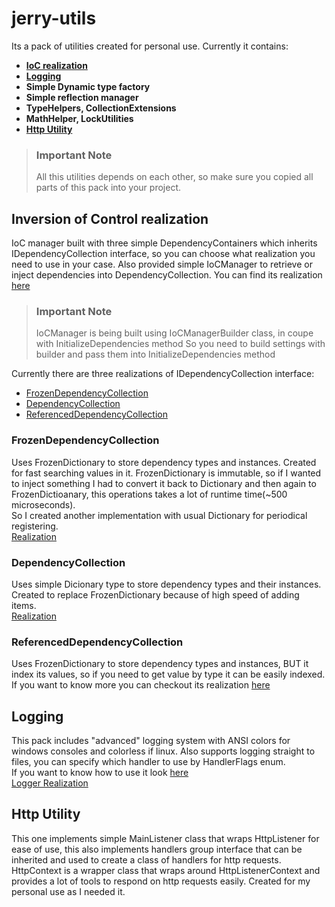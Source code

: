 # jerry-utils
Its a pack of utilities created for personal use.
Currently it contains:
- **[IoC realization](#inversion-of-control-realization)**
- **[Logging](#logging)**
- **Simple Dynamic type factory**
- **Simple reflection manager**
- **TypeHelpers, CollectionExtensions**
- **MathHelper, LockUtilities**
- **[Http Utility](#http-utility)**
> ### Important Note<br/>
> All this utilities depends on each other, so make sure you copied all parts of this pack into your project.

## Inversion of Control realization
IoC manager built with three simple DependencyContainers which inherits IDependencyCollection interface, so you can
choose what realization you need to use in your case. Also provided simple IoCManager to retrieve or inject dependencies into DependencyCollection.
You can find its realization [here](https://github.com/JerryImMouse/jerry-utils/blob/master/Project.Utilities/IoC/General/IoCManager.cs)
> ### Important Note<br>
> IoCManager is being built using IoCManagerBuilder class, in coupe with InitializeDependencies method
> So you need to build settings with builder and pass them into InitializeDependencies method


Currently there are three realizations of IDependencyCollection interface:
- [FrozenDependencyCollection](#frozendependencycollection)
- [DependencyCollection](#dependencycollection)
- [ReferencedDependencyCollection](#referenceddependencycollection)

### FrozenDependencyCollection
Uses FrozenDictionary to store dependency types and instances.
Created for fast searching values in it.
FrozenDictionary is immutable, so if I wanted to inject something I had to convert it back to Dictionary and then again to FrozenDictioanary, this operations takes a lot of runtime time(~500 microseconds).<br/>
So I created another implementation with usual Dictionary for periodical registering.<br>
[Realization](https://github.com/JerryImMouse/jerry-utils/blob/master/Project.Utilities/IoC/Frozen/FrozenDependencyCollection.cs)

### DependencyCollection
Uses simple Dicionary type to store dependency types and their instances.<br/>
Created to replace FrozenDictionary because of high speed of adding items.<br>
[Realization](https://github.com/JerryImMouse/jerry-utils/blob/master/Project.Utilities/IoC/Default/DependencyCollection.cs)

### ReferencedDependencyCollection
Uses FrozenDictionary to store dependency types and instances, BUT it index its values, so if you need to get value by type it can be easily indexed.
If you want to know more you can checkout its realization [here](https://github.com/JerryImMouse/jerry-utils/blob/master/Project.Utilities/IoC/Referenced/DepIdx.cs)

## Logging
This pack includes "advanced" logging system with ANSI colors for windows consoles and colorless if linux. Also supports logging straight to files, you can specify which handler to use by HandlerFlags enum.<br> If you want to know how to use it look [here](https://github.com/JerryImMouse/jerry-utils/blob/master/Project.Utilities/Examples/LoggingExample/ExampleProgram.cs)<br>
[Logger Realization](https://github.com/JerryImMouse/jerry-utils/blob/master/Project.Utilities/Logging/Logger.cs)

## Http Utility
This one implements simple MainListener class that wraps HttpListener for ease of use, this also implements handlers group interface that can be inherited and used to create a class of handlers for http requests. HttpContext is a wrapper class that wraps around HttpListenerContext and provides a lot of tools to respond on http requests easily. 
Created for my personal use as I needed it.
<br>
